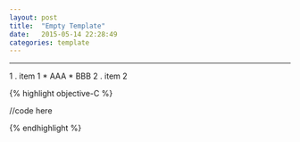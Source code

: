 ```yaml
---
layout: post
title:  "Empty Template"
date:   2015-05-14 22:28:49
categories: template
---
```


--------------------------------------------

  1 . item 1
    * AAA
    * BBB
  2 . item 2
   

 {% highlight objective-C %}

//code here	

 {% endhighlight %} 


